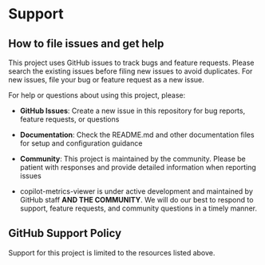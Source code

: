 # Support 

## How to file issues and get help

This project uses GitHub issues to track bugs and feature requests. Please search the existing issues before filing new issues to avoid duplicates. For new issues, file your bug or feature request as a new issue.

For help or questions about using this project, please:

- **GitHub Issues**: Create a new issue in this repository for bug reports, feature requests, or questions
- **Documentation**: Check the README.md and other documentation files for setup and configuration guidance
- **Community**: This project is maintained by the community. Please be patient with responses and provide detailed information when reporting issues

- copilot-metrics-viewer is under active development and maintained by GitHub staff **AND THE COMMUNITY**. We will do our best to respond to support, feature requests, and community questions in a timely manner.

## GitHub Support Policy

Support for this project is limited to the resources listed above.
